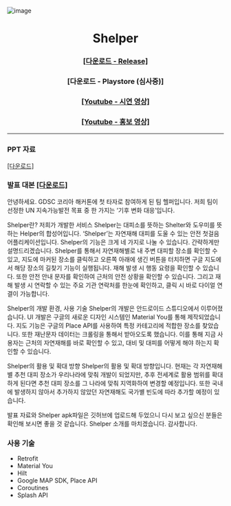 ![image](https://user-images.githubusercontent.com/40740128/152348564-3a3e755b-8c92-45ca-bea6-82070a99e9fe.png)

<h1 align="center">Shelper</h1>
<h3 align="center"><a href="https://github.com/gdsckoreahackathon2022/01_Helper/releases/download/1.2.0/app-release.apk">[다운로드 - Release]</a></h3>
<h3 align="center">[다운로드 - Playstore (심사중)]</h3>
<h3 align="center"><a href="https://youtu.be/PpSN8mXIVS4">[Youtube - 시연 영상]</a></h3>
<h3 align="center"><a href="https://youtu.be/zKie5mX1YWk">[Youtube - 홍보 영상]</a></h3>

---

### PPT 자료

[[다운로드]](https://github.com/gdsckoreahackathon2022/01_Helper/raw/main/art/Shelper.pptx)

### 발표 대본 [[다운로드]](https://github.com/gdsckoreahackathon2022/01_Helper/raw/main/art/script.docx)

안녕하세요. GDSC 코리아 해커톤에 첫 타자로 참여하게 된 팀 헬퍼입니다. 저희 팀이 선정한 UN 지속가능발전 목표 중 한 가지는 ‘기후 변화 대응’입니다. 

Shelper란?
저희가 개발한 서비스 Shelper는 대피소를 뜻하는 Shelter와 도우미를 뜻하는 Helper의 합성어입니다. ‘Shelper’는 자연재해 대피를 도울 수 있는 안전 첫걸음 어플리케이션입니다. 
Shelper의 기능은 크게 네 가지로 나눌 수 있습니다. 간략하게만 설명드리겠습니다. Shelper를 통해서 자연재해별로 내 주변 대피할 장소를 확인할 수 있고, 지도에 마커된 장소를 클릭하고 오른쪽 아래에 생긴 버튼을 터치하면 구글 지도에서 해당 장소의 길찾기 기능이 실행됩니다. 재해 발생 시 행동 요령을 확인할 수 있습니다. 또한 안전 안내 문자를 확인하여 근처의 안전 상황을 확인할 수 있습니다. 그리고 재해 발생 시 연락할 수 있는 주요 기관 연락처를 한눈에 확인하고, 클릭 시 바로 다이얼 연결이 가능합니다.

Shelper의 개발 환경, 사용 기술
Shelper의 개발은 안드로이드 스튜디오에서 이루어졌습니다. UI 개발은 구글의 새로운 디자인 시스템인 Material You를 통해 제작되었습니다. 지도 기능은 구글의 Place API를 사용하여 특정 카테고리에 적합한 장소를 찾았습니다. 또한 재난문자 데이터는 크롤링을 통해서 받아오도록 했습니다. 이를 통해 지금 사용자는 근처의 자연재해를 바로 확인할 수 있고, 대비 및 대피를 어떻게 해야 하는지 확인할 수 있습니다.

Shelper의 활용 및 확대 방향
Shelper의 활용 및 확대 방향입니다. 현재는 각 자연재해별 추천 대피 장소가 우리나라에 맞춰 개발이 되었지만, 추후 전세계로 활용 범위를 확대하게 된다면 추천 대피 장소를 그 나라에 맞춰 지역화하여 변경할 예정입니다. 또한 국내에 발생하지 않아서 추가하지 않았던 자연재해도 국가별 빈도에 따라 추가할 예정이 있습니다.

발표 자료와 Shelper apk파일은 깃허브에 업로드해 두었으니 다시 보고 싶으신 분들은 확인해 보시면 좋을 것 같습니다. Shelper 소개를 마치겠습니다. 감사합니다.

### 사용 기술

- Retrofit
- Material You
- Hilt
- Google MAP SDK, Place API
- Coroutines
- Splash API 
